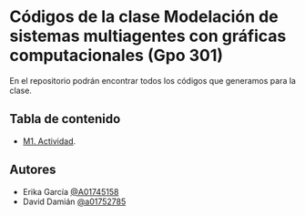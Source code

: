 
# Códigos de la clase Modelación de sistemas multiagentes con gráficas computacionales (Gpo 301)

En el repositorio podrán encontrar todos los códigos que generamos para la clase.



## Tabla de contenido

- [M1. Actividad](/Aspiradora.py).

## Autores

- Erika García [@A01745158](https://github.com/A01745158)
- David Damián [@a01752785](https://github.com/a01752785)



